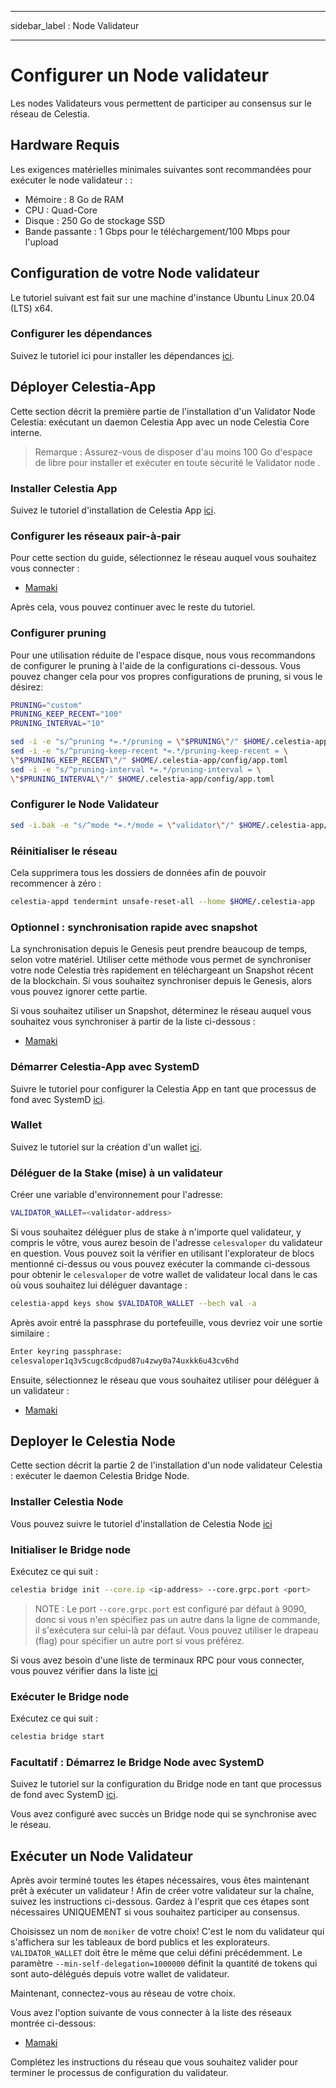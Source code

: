 - - -
sidebar_label : Node Validateur
- - -

# Configurer un Node validateur

Les nodes Validateurs vous permettent de participer au consensus sur le réseau de Celestia.

## Hardware Requis

Les exigences matérielles minimales suivantes sont recommandées pour exécuter le node validateur : :

* Mémoire : 8 Go de RAM
* CPU : Quad-Core
* Disque : 250 Go de stockage SSD
* Bande passante : 1 Gbps pour le téléchargement/100 Mbps pour l'upload

## Configuration de votre Node validateur

Le tutoriel suivant est fait sur une machine d'instance Ubuntu Linux 20.04 (LTS) x64.

### Configurer les dépendances

Suivez le tutoriel ici pour installer les dépendances [ici](../developers/environment.md).

## Déployer Celestia-App

Cette section décrit la première partie de l'installation d'un Validator Node Celestia: exécutant un daemon Celestia App avec un node Celestia Core interne.

> Remarque : Assurez-vous de disposer d'au moins 100 Go d'espace de libre pour installer et exécuter en toute sécurité le Validator node .

### Installer Celestia App

Suivez le tutoriel d'installation de Celestia App [ici](../developers/celestia-app.md).

### Configurer les réseaux pair-à-pair

Pour cette section du guide, sélectionnez le réseau auquel vous souhaitez vous connecter :

* [Mamaki](./mamaki-testnet.md#setup-p2p-network)

Après cela, vous pouvez continuer avec le reste du tutoriel.

### Configurer pruning

Pour une utilisation réduite de l'espace disque, nous vous recommandons de configurer le pruning à l'aide de la configurations ci-dessous. Vous pouvez changer cela pour vos propres configurations de pruning, si vous le désirez:

```sh
PRUNING="custom"
PRUNING_KEEP_RECENT="100"
PRUNING_INTERVAL="10"

sed -i -e "s/^pruning *=.*/pruning = \"$PRUNING\"/" $HOME/.celestia-app/config/app.toml
sed -i -e "s/^pruning-keep-recent *=.*/pruning-keep-recent = \
\"$PRUNING_KEEP_RECENT\"/" $HOME/.celestia-app/config/app.toml
sed -i -e "s/^pruning-interval *=.*/pruning-interval = \
\"$PRUNING_INTERVAL\"/" $HOME/.celestia-app/config/app.toml
```

### Configurer le Node Validateur

```sh
sed -i.bak -e "s/^mode *=.*/mode = \"validator\"/" $HOME/.celestia-app/config/config.toml
```

### Réinitialiser le réseau

Cela supprimera tous les dossiers de données afin de pouvoir recommencer à zéro :

```sh
celestia-appd tendermint unsafe-reset-all --home $HOME/.celestia-app
```

### Optionnel : synchronisation rapide avec snapshot

La synchronisation depuis le Genesis peut prendre beaucoup de temps, selon votre matériel. Utiliser cette méthode vous permet de synchroniser votre node Celestia très rapidement en téléchargeant un Snapshot récent de la blockchain. Si vous souhaitez synchroniser depuis le Genesis, alors vous pouvez ignorer cette partie.

Si vous souhaitez utiliser un Snapshot, déterminez le réseau auquel vous souhaitez vous synchroniser à partir de la liste ci-dessous :

* [Mamaki](./mamaki-testnet.md#quick-sync-with-snapshot)

### Démarrer Celestia-App avec SystemD

Suivre le tutoriel pour configurer la Celestia App en tant que processus de fond avec SystemD [ici](./systemd.md#start-the-celestia-app-with-systemd).

### Wallet

Suivez le tutoriel sur la création d'un wallet [ici](../developers/wallet.md).

### Déléguer de la Stake (mise) à un validateur

Créer une variable d'environnement pour l'adresse:

```sh
VALIDATOR_WALLET=<validator-address>
```

Si vous souhaitez déléguer plus de stake à n'importe quel validateur, y compris le vôtre, vous aurez besoin de l'adresse `celesvaloper` du validateur en question. Vous pouvez soit la vérifier en utilisant l'explorateur de blocs mentionné ci-dessus ou vous pouvez exécuter la commande ci-dessous pour obtenir le `celesvaloper` de votre wallet de validateur local dans le cas où vous souhaitez lui déléguer davantage :

```sh
celestia-appd keys show $VALIDATOR_WALLET --bech val -a
```

Après avoir entré la passphrase du portefeuille, vous devriez voir une sortie similaire :

```sh
Enter keyring passphrase:
celesvaloper1q3v5cugc8cdpud87u4zwy0a74uxkk6u43cv6hd
```

Ensuite, sélectionnez le réseau que vous souhaitez utiliser pour déléguer à un validateur :

* [Mamaki](./mamaki-testnet.md#delegate-to-a-validator)

## Deployer le Celestia Node

Cette section décrit la partie 2 de l'installation d'un node validateur Celestia : exécuter le daemon Celestia Bridge Node.

### Installer Celestia Node

Vous pouvez suivre le tutoriel d'installation de Celestia Node [ici](../developers/celestia-node.md)

### Initialiser le Bridge node

Exécutez ce qui suit :

```sh
celestia bridge init --core.ip <ip-address> --core.grpc.port <port>
```

> NOTE : Le port `--core.grpc.port` est configuré par défaut à 9090, donc si vous n'en spécifiez pas un autre dans la ligne de commande, il s'exécutera sur celui-là par défaut. Vous pouvez utiliser le drapeau (flag) pour spécifier un autre port si vous préférez.

Si vous avez besoin d'une liste de terminaux RPC pour vous connecter, vous pouvez vérifier dans la liste [ici](./mamaki-testnet.md#rpc-endpoints)

### Exécuter le Bridge node

Exécutez ce qui suit :

```sh
celestia bridge start
```

### Facultatif : Démarrez le Bridge Node avec SystemD

Suivez le tutoriel sur la configuration du Bridge node en tant que processus de fond avec SystemD [ici](./systemd.md#celestia-bridge-node).

Vous avez configuré avec succès un Bridge node qui se synchronise avec le réseau.

## Exécuter un Node Validateur

Après avoir terminé toutes les étapes nécessaires, vous êtes maintenant prêt à exécuter un validateur ! Afin de créer votre validateur sur la chaîne, suivez les instructions ci-dessous. Gardez à l'esprit que ces étapes sont nécessaires UNIQUEMENT si vous souhaitez participer au consensus.

Choisissez un nom de `moniker` de votre choix! C'est le nom du validateur qui s'affichera sur les tableaux de bord publics et les explorateurs. `VALIDATOR_WALLET` doit être le même que celui défini précédemment. Le paramètre `--min-self-delegation=1000000` définit la quantité de tokens qui sont auto-délégués depuis votre wallet de validateur.

Maintenant, connectez-vous au réseau de votre choix.

Vous avez l'option suivante de vous connecter à la liste des réseaux montrée ci-dessous:

* [Mamaki](./mamaki-testnet.md#connect-validator)

Complétez les instructions du réseau que vous souhaitez valider pour terminer le processus de configuration du validateur.
